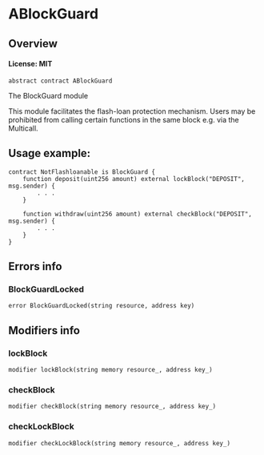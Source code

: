 # ABlockGuard

## Overview

#### License: MIT

```solidity
abstract contract ABlockGuard
```

The BlockGuard module

This module facilitates the flash-loan protection mechanism. Users may be prohibited from calling certain
functions in the same block e.g. via the Multicall.

## Usage example:

```
contract NotFlashloanable is BlockGuard {
    function deposit(uint256 amount) external lockBlock("DEPOSIT", msg.sender) {
        . . .
    }

    function withdraw(uint256 amount) external checkBlock("DEPOSIT", msg.sender) {
        . . .
    }
}
```
## Errors info

### BlockGuardLocked

```solidity
error BlockGuardLocked(string resource, address key)
```


## Modifiers info

### lockBlock

```solidity
modifier lockBlock(string memory resource_, address key_)
```


### checkBlock

```solidity
modifier checkBlock(string memory resource_, address key_)
```


### checkLockBlock

```solidity
modifier checkLockBlock(string memory resource_, address key_)
```

